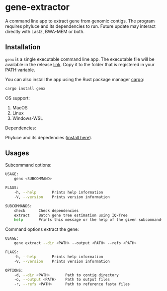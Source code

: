 # gene-extractor

A command line app to extract gene from genomic contigs. The program requires phyluce and its dependencies to run. Future update may interact directly with Lastz, BWA-MEM or both.

## Installation

`genx` is a single executable command line app. The executable file will be available in the release [link](https://github.com/hhandika/myte/releases). Copy it to the folder that is registered in your PATH variable.

You can also install the app using the Rust package manager [cargo](https://doc.rust-lang.org/cargo/getting-started/installation.html):

```Bash
cargo install genx
```

OS support:

1. MacOS
2. Linux
3. Windows-WSL

Dependencies:

Phyluce and its depedencies ([install here](https://phyluce.readthedocs.io/en/latest/)).

## Usages

Subcommand options:

```Bash
USAGE:
    genx <SUBCOMMAND>

FLAGS:
    -h, --help       Prints help information
    -V, --version    Prints version information

SUBCOMMANDS:
    check      Check dependencies
    extract    Batch gene tree estimation using IQ-Tree
    help       Prints this message or the help of the given subcommand(s)
```

Command options extract the gene:

```Bash
USAGE:
    genx extract --dir <PATH> --output <PATH> --refs <PATH>

FLAGS:
    -h, --help       Prints help information
    -V, --version    Prints version information

OPTIONS:
    -d, --dir <PATH>       Path to contig directory
    -o, --output <PATH>    Path to output files
    -r, --refs <PATH>      Path to reference fasta files
```

